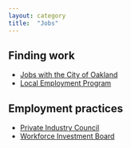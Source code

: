 ```yaml
---
layout: category
title:  "Jobs"
---
```


## Finding work

* [Jobs with the City of Oakland ](/jobs/jobs-with-oakland-city)
* [Local Employment Program](/jobs/local-employment-program)

## Employment practices

* [Private Industry Council](/jobs/private-industry-council)
* [Workforce Investment Board](/jobs/workforce-investment-board)